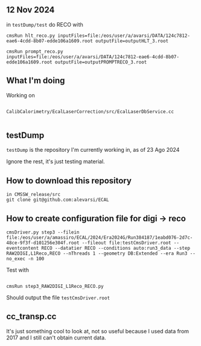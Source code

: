 ## 12 Nov 2024

in `testDump/test` do RECO with

```
cmsRun hlt_reco.py inputFiles=file:/eos/user/a/avarsi/DATA/124c7812-eae6-4cdd-8b07-edde106a1609.root outputFile=outputHLT_3.root

cmsRun prompt_reco.py inputFiles=file:/eos/user/a/avarsi/DATA/124c7812-eae6-4cdd-8b07-edde106a1609.root outputFile=outputPROMPTRECO_3.root

```

##  What I'm doing
 Working on

```

CalibCalorimetry/EcalLaserCorrection/src/EcalLaserDbService.cc


```

## testDump
`testDump` is the repository I'm currently working in, as of 23 Ago 2024

Ignore the rest, it's just testing material.

## How to download this repository
```
in CMSSW_release/src
git clone git@github.com:alevarsi/ECAL
```
## How to create configuration file for digi -> reco

```
cmsDriver.py step3 --filein file:/eos/user/a/amassiro/ECAL/2024/Era2024G/Run384187/1eabd076-2d7c-48ce-9f3f-d101256e304f.root --fileout file:testCmsDriver.root --eventcontent RECO --datatier RECO --conditions auto:run3_data --step RAW2DIGI,L1Reco,RECO --nThreads 1 --geometry DB:Extended --era Run3 --no_exec -n 100
```

Test with
```

cmsRun step3_RAW2DIGI_L1Reco_RECO.py

```
Should output the file `testCmsDriver.root`

## cc_transp.cc

It's just something cool to look at, not so useful because I used data from 2017 and I still can't obtain current data. 





